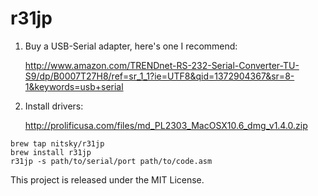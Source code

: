 r31jp
============

1. Buy a USB-Serial adapter, here's one I recommend:

    http://www.amazon.com/TRENDnet-RS-232-Serial-Converter-TU-S9/dp/B0007T27H8/ref=sr_1_1?ie=UTF8&qid=1372904367&sr=8-1&keywords=usb+serial

2. Install drivers:

    http://prolificusa.com/files/md_PL2303_MacOSX10.6_dmg_v1.4.0.zip

```
brew tap nitsky/r31jp
brew install r31jp
r31jp -s path/to/serial/port path/to/code.asm
```

This project is released under the MIT License.

